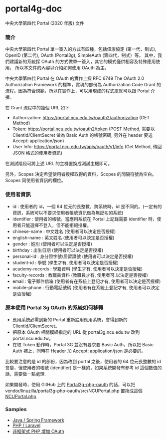 # portal4g-doc
中央大學第四代 Portal (2020 年版) 文件

### 簡介
中央大學第四代 Portal 單一簽入的方式有四種，包括偉康協定 (第一代，制式),
OpenID (第二代), OAuth (Portal3g), SimpleAuth (第四代，制式）等。
其中，我們建議新的系統採 OAuth 的方式做單一簽入，其它的模式僅供相容及特殊應用使用，
所以本文件的內容以介紹如何使用 OAuth 為主。

中央大學第四代 Portal 在 OAuth 的實作上採 RFC 6749 The OAuth 2.0 Authorization Framework
的標準，實現的部份為 Authorization Code Grant 的流程。因為符合規範，所以在實作上，可以用現成的程式庫就可以跟 
Portal 介接。

在 Grant 流程中的幾個 URL 如下

* Authorization: https://portal.ncu.edu.tw/oauth2/authorization (GET Method)
* Token: https://portal.ncu.edu.tw/oauth2/token (POST Method, 需要以 ClientId/ClientSecret 做為
Basic Auth 的帳號密碼, 另外在 header 要送 Accept: application/json)
* User Info: https://portal.ncu.edu.tw/apis/oauth/v1/info (Get Method, 傳回 JSON 格式的使用者資訊)

在測試階段可將上述 URL 的主機置換成測試主機即可。

另外，Scopes 決定希望使用者授權取得的資料，Scopes 的間隔符號為空白。Scopes 同使用者資訊的欄位。

### 使用者資訊

* id : 使用者的 id，一個 64 位元的長整數，跨系統時，id 是不同的。(一定有的資訊，系統可以不要求使用者帳號資訊做為無記名的系統)
* identifier : 使用者的帳號。當應用系統在 Portal 上記錄需要 identifier 時，使用者只能選擇不登入，但不能拒絕授權。
* chinese-name : 中文姓名 (使用者可以決定是否授權)
* english-name : 英文姓名 (使用者可以決定是否授權)
* gender : 姓別 (使用者可以決定是否授權)
* birthday : 出生日期 (使用者可以決定是否授權)
* personal-id : 身分證字號/居留證號 (使用者可以決定是否授權)
* student-id : 學號 (學生才有, 使用者可以決定是否授權)
* academy-records : 學籍資料 (學生才有, 使用者可以決定是否授權)
* faculty-records : 教職員資料 (教職員才有, 使用者可.以決定是否授權)
* email : 電子郵件信箱 (使用者有在系統上登記才有, 使用者可以決定是否授權)
* mobile-phone : 行動電話號碼 (使用者有在系統上登記才有, 使用者可以決定是否授權)

### 原本使用 Portal 3g OAuth 的系統如何移轉

* 應用系統必需到新的 Portal 重新註用應用系統，會得到新的 ClientId/ClientSecret。
* 把原本 OAuth 相關模組指定的 URL 從 portal3g.ncu.edu.tw 改到 portal.ncu.edu.tw。
* 在取 Token 動作時，Portal 3G 並沒有要求要 Basic Auth，所以把 Basic Auth 補上，同時在 Header
加 Accept: application/json 是必要的。

比較要注意的是 id 的部份，因為改到 portal 之後，使用者的 64 位元長整數的 id
會變，但使用者的帳號 (identifier) 是一樣的，如果系統開發有參考 id 這個數值的話，需要做一點處理.

如果開發時，使用 GitHub 上的 [Portal3g-php-oauth](https://github.com/ncucc/portal3g-php-oauth)
的話，可以把 vendor/linuzilla/portal3g-php-oauth/src/NCUPortal.php 置換成這個
[NCUPortal.php](https://raw.githubusercontent.com/ncucc/portal4g-doc/master/NCUPortal.php)

### Samples

* [Java / Spring Framework](https://github.com/ncucc/portal4g-java-oauth-client)
* [PHP / Laravel](https://github.com/ncucc/laravel-socialite-portal-provider)
* [非框架式 PHP 增加 OAuth ](https://github.com/ncucc/legacy-php-portal-oauth)
